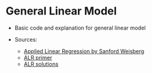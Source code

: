 # General Linear Model

- Basic code and explanation for general linear model

- Sources:
	- [Applied Linear Regression by Sanford Weisberg](http://users.stat.umn.edu/~sandy/alr4ed/)
	- [ALR primer](http://users.stat.umn.edu/~sandy/alr4ed/links/alrprimer.pdf)
	- [ALR solutions](http://users.stat.umn.edu/~sandy/alr4ed/links/alrsolutions.pdf)